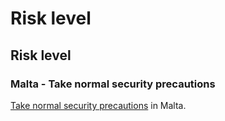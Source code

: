 # Risk level

## Risk level

### Malta - Take normal security precautions

[Take normal security precautions](#levels "Risk Levels") in Malta.